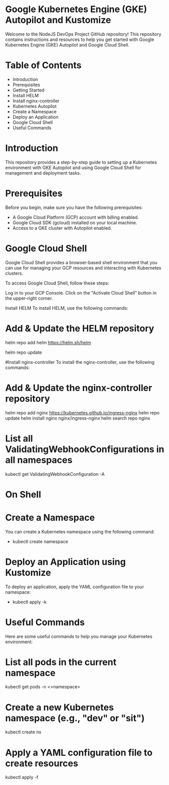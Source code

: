 # Google Kubernetes Engine (GKE) Autopilot and Kustomize
Welcome to the NodeJS DevOps Project GitHub repository! This repository contains instructions and resources to help you get started with Google Kubernetes Engine (GKE) Autopilot and Google Cloud Shell.

# Table of Contents
 - Introduction
 - Prerequisites
 - Getting Started
 - Install HELM
 - Install nginx-controller
 - Kubernetes Autopilot
 - Create a Namespace
 - Deploy an Application
 - Google Cloud Shell
 - Useful Commands

# Introduction
This repository provides a step-by-step guide to setting up a Kubernetes environment with GKE Autopilot and using Google Cloud Shell for management and deployment tasks.

# Prerequisites
Before you begin, make sure you have the following prerequisites:
  - A Google Cloud Platform (GCP) account with billing enabled.
  - Google Cloud SDK (gcloud) installed on your local machine.
  - Access to a GKE cluster with Autopilot enabled.

# Google Cloud Shell
Google Cloud Shell provides a browser-based shell environment that you can use for managing your GCP resources and interacting with Kubernetes clusters.

To access Google Cloud Shell, follow these steps:

Log in to your GCP Console. Click on the "Activate Cloud Shell" button in the upper-right corner.

Install HELM
To install HELM, use the following commands:

# Add & Update the HELM repository
helm repo add helm https://helm.sh/helm

helm repo update

#Install nginx-controller
To install the nginx-controller, use the following commands:

# Add & Update the nginx-controller repository
helm repo add nginx https://kubernetes.github.io/ingress-nginx
helm repo update
helm install nginx nginx/ingress-nginx 
helm search repo nginx

# List all ValidatingWebhookConfigurations in all namespaces
kubectl get ValidatingWebhookConfiguration -A


# On Shell
# Create a Namespace
You can create a Kubernetes namespace using the following command:
- kubectl create namespace <namespace-name>

# Deploy an Application using Kustomize
To deploy an application, apply the YAML configuration file to your namespace:
 - kubectl apply -k <path-to-overlays-environment>

# Useful Commands
Here are some useful commands to help you manage your Kubernetes environment:

# List all pods in the current namespace
kubectl get pods -n <>namespace>

# Create a new Kubernetes namespace (e.g., "dev" or "sit")
kubectl create ns <namespace-name>

# Apply a YAML configuration file to create resources
kubectl apply -f <path-to-yaml-file>
